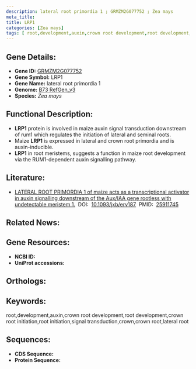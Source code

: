 ```yaml
---
description: lateral root primordia 1 ; GRMZM2G077752 ; Zea mays
meta_title:
title: LRP1
categories: [Zea mays]
tags: [ root,development,auxin,crown root development,root development,crown root initiation,root initiation,signal transduction,crown,crown root,lateral root ]
---
```


## Gene Details:
- **Gene ID:**	[GRMZM2G077752]()
- **Gene Symbol:** LRP1
- **Gene Name:** lateral root primordia 1
- **Genome:** [B73 RefGen_v3]()
- **Species:** *Zea mays*

## Functional Description:
   - **LRP1** protein is involved in maize auxin signal transduction downstream of rum1 which regulates the initiation of lateral and seminal roots.
   - Maize **LRP1** is expressed in lateral and crown root primordia and is auxin-inducible.
   - **LRP1** in root meristems, suggests a function in maize root development via the RUM1-dependent auxin signalling pathway.

## Literature:
   - [LATERAL ROOT PRIMORDIA 1 of maize acts as a transcriptional activator in auxin signalling downstream of the Aux/IAA gene rootless with undetectable meristem 1.]( https://academic.oup.com/jxb/article/66/13/3855/514687?login=true)&nbsp;&nbsp;DOI:&nbsp;&nbsp;[10.1093/jxb/erv187](https://academic.oup.com/jxb/article/66/13/3855/514687?login=true)&nbsp;&nbsp;PMID:&nbsp;&nbsp;[25911745](https://pubmed.ncbi.nlm.nih.gov/25911745/)

## Related News:

## Gene Resources:
- **NCBI ID:** [](https://www.ncbi.nlm.nih.gov/gene/?term=)
- **UniProt accessions:** [](https://www.uniprot.org/uniprotkb//entry)

## Orthologs:

## Keywords:
root,development,auxin,crown root development,root development,crown root initiation,root initiation,signal transduction,crown,crown root,lateral root

## Sequences:
- **CDS Sequence:**
- **Protein Sequence:**
